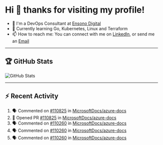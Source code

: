 # Hi 👋 thanks for visiting my profile!

- 💼 I'm a DevOps Consultant at [Ensono Digital](https://www.ensonodigital.com/)
- 🌱 Currently learning Go, Kubernetes, Linux and Terraform
- 📫 How to reach me: You can connect with me on [LinkedIn](https://www.linkedin.com/in/thepaulmacca/), or send me an [Email](mailto:pm@thepaulmacca.com)

---

## :trophy: GitHub Stats

![GitHub Stats](https://github-readme-stats.vercel.app/api?username=thepaulmacca&count_private=true&show_icons=true&theme=dark)

---

## :zap: Recent Activity

<!--START_SECTION:activity-->
1. 🗣 Commented on [#110825](https://github.com/MicrosoftDocs/azure-docs/issues/110825) in [MicrosoftDocs/azure-docs](https://github.com/MicrosoftDocs/azure-docs)
2. 💪 Opened PR [#110825](https://github.com/MicrosoftDocs/azure-docs/pull/110825) in [MicrosoftDocs/azure-docs](https://github.com/MicrosoftDocs/azure-docs)
3. 🗣 Commented on [#110260](https://github.com/MicrosoftDocs/azure-docs/issues/110260) in [MicrosoftDocs/azure-docs](https://github.com/MicrosoftDocs/azure-docs)
4. 🗣 Commented on [#110260](https://github.com/MicrosoftDocs/azure-docs/issues/110260) in [MicrosoftDocs/azure-docs](https://github.com/MicrosoftDocs/azure-docs)
5. 🗣 Commented on [#110260](https://github.com/MicrosoftDocs/azure-docs/issues/110260) in [MicrosoftDocs/azure-docs](https://github.com/MicrosoftDocs/azure-docs)
<!--END_SECTION:activity-->

